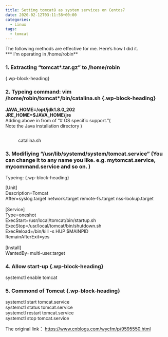 ```yaml
---
title: Setting tomcat8 as system services on Centos7
date: 2020-02-12T03:11:58+00:00
categories:
  - Linux
tags:
  - tomcat
---
```

The following methods are effective for me. Here&#8217;s how I did it.  
*** I&#8217;m operating in /home/robin**

### <span class="ez-toc-section" id="1_Extracting_%E2%80%9Ctomcattargz%E2%80%9D_to_homerobin"></span>**1.** Extracting &#8220;tomcat*.tar.gz&#8221; to /home/robin  
  
<span class="ez-toc-section-end"></span> {.wp-block-heading}

### <span class="ez-toc-section" id="2_Typeing_command_vim_homerobintomcatbincatalinash"></span>**2.** Typeing command: vim /home/robin/tomcat*/bin/catalina.sh<span class="ez-toc-section-end"></span> {.wp-block-heading}

**JAVA\_HOME=/opt/jdk1.8.0\_202  
JRE\_HOME=$JAVA\_HOME/jre**  
Adding above in from of &#8220;# OS specific support.&#8221;(  
Note the Java installation directory )  
<figure class="wp-block-image">

<img decoding="async" src="http://roliu.work/wp-content/uploads/2020/02/catalina.png" alt="" class="wp-image-515" /> <figcaption> catalina.sh </figcaption></figure> 

### <span class="ez-toc-section" id="3_Modifiying_%E2%80%9Cusrlibsystemdsystemtomcatservice%E2%80%9D_You_can_change_it_to_any_name_you_like_eg_mytomcatservice_mycommandservice_and_so_on_Typeing"></span>**3**. Modifiying &#8220;/usr/lib/systemd/system/**tomcat**.service&#8221; (You can change it to any name you like. e.g. **mytomcat**.service, **mycommand**.service and so on. )  
  
Typeing: <span class="ez-toc-section-end"></span> {.wp-block-heading}

<p class="has-very-light-gray-background-color has-background">
  [Unit]<br />Description=Tomcat<br />After=syslog.target network.target remote-fs.target nss-lookup.target <br /><br />[Service]<br />Type=oneshot<br />ExecStart=/usr/local/tomcat/bin/startup.sh<br />ExecStop=/usr/local/tomcat/bin/shutdown.sh<br />ExecReload=/bin/kill -s HUP $MAINPID<br />RemainAfterExit=yes <br /><br />[Install]<br />WantedBy=multi-user.target
</p>

### <span class="ez-toc-section" id="4_Allow_start-up"></span>**4**. Allow start-up<span class="ez-toc-section-end"></span> {.wp-block-heading}

systemctl enable tomcat 

### <span class="ez-toc-section" id="5_Commond_of_Tomcat"></span>**5**. Commond of Tomcat<span class="ez-toc-section-end"></span> {.wp-block-heading}

<p class="has-text-align-left">
  systemctl start tomcat.service <br /> systemctl status tomcat.service <br /> systemctl restart tomcat.service <br /> systemctl stop tomcat.service
</p>

The original link： https://www.cnblogs.com/wycfm/p/9595550.html